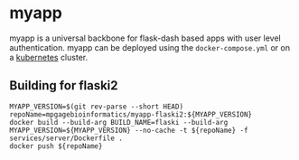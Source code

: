 # myapp

myapp is a universal backbone for flask-dash based apps with user level authentication. myapp can be deployed using the `docker-compose.yml` or on a [kubernetes](https://github.com/jorgeboucas/myapp/tree/master/kubernetes#kubernetes) cluster.

## Building for flaski2

```
MYAPP_VERSION=$(git rev-parse --short HEAD)
repoName=mpgagebioinformatics/myapp-flaski2:${MYAPP_VERSION}
docker build --build-arg BUILD_NAME=flaski --build-arg MYAPP_VERSION=${MYAPP_VERSION} --no-cache -t ${repoName} -f services/server/Dockerfile .
docker push ${repoName}
```